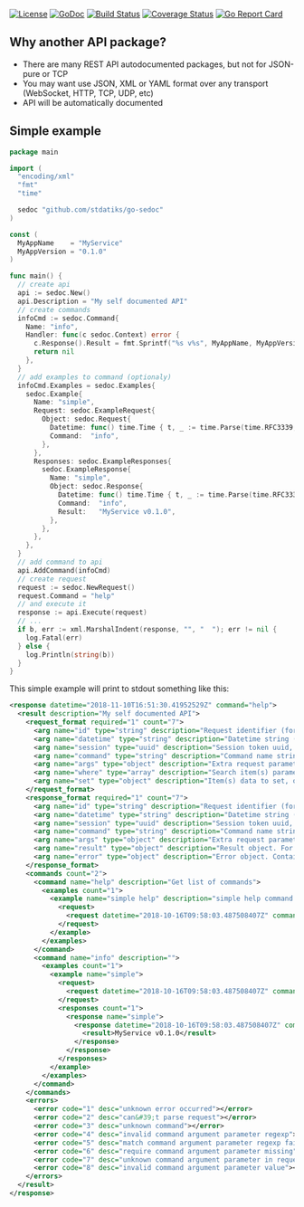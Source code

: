 [![License][lic-img]][lic] [![GoDoc][doc-img]][doc] [![Build Status][ci-img]][ci] [![Coverage Status][cov-img]][cov] [![Go Report Card][report-img]][report]

## Why another API package?

* There are many REST API autodocumented packages, but not for JSON-pure or TCP
* You may want use JSON, XML or YAML format over any transport (WebSocket, HTTP, TCP, UDP, etc)
* API will be automatically documented

## Simple example

```go
package main

import (
  "encoding/xml"
  "fmt"
  "time"

  sedoc "github.com/stdatiks/go-sedoc"
)

const (
  MyAppName    = "MyService"
  MyAppVersion = "0.1.0"
)

func main() {
  // create api
  api := sedoc.New()
  api.Description = "My self documented API"
  // create commands
  infoCmd := sedoc.Command{
    Name: "info",
    Handler: func(c sedoc.Context) error {
      c.Response().Result = fmt.Sprintf("%s v%s", MyAppName, MyAppVersion)
      return nil
    },
  }
  // add examples to command (optionaly)
  infoCmd.Examples = sedoc.Examples{
    sedoc.Example{
      Name: "simple",
      Request: sedoc.ExampleRequest{
        Object: sedoc.Request{
          Datetime: func() time.Time { t, _ := time.Parse(time.RFC3339, "2018-10-16T09:58:03.487508407Z"); return t }(),
          Command:  "info",
        },
      },
      Responses: sedoc.ExampleResponses{
        sedoc.ExampleResponse{
          Name: "simple",
          Object: sedoc.Response{
            Datetime: func() time.Time { t, _ := time.Parse(time.RFC3339, "2018-10-16T09:58:03.487508407Z"); return t }(),
            Command:  "info",
            Result:   "MyService v0.1.0",
          },
        },
      },
    },
  }
  // add command to api
  api.AddCommand(infoCmd)
  // create request
  request := sedoc.NewRequest()
  request.Command = "help"
  // and execute it
  response := api.Execute(request)
  // ...
  if b, err := xml.MarshalIndent(response, "", "  "); err != nil {
    log.Fatal(err)
  } else {
    log.Println(string(b))
  }
}
```

This simple example will print to stdout something like this:
```xml
<response datetime="2018-11-10T16:51:30.41952529Z" command="help">
  <result description="My self documented API">
    <request_format required="1" count="7">
      <arg name="id" type="string" description="Request identifier (for debugging)"></arg>
      <arg name="datetime" type="string" description="Datetime string (ISO 8601)"></arg>
      <arg name="session" type="uuid" description="Session token uuid, formatted like &#34;01234567-89ab-cdef-0123-456789abcdef&#34;"></arg>
      <arg name="command" type="string" description="Command name string" required="true"></arg>
      <arg name="args" type="object" description="Extra request parameters, one-level object"></arg>
      <arg name="where" type="array" description="Search item(s) parameters, simple Array of one-level objects"></arg>
      <arg name="set" type="object" description="Item(s) data to set, one-level object"></arg>
    </request_format>
    <response_format required="1" count="7">
      <arg name="id" type="string" description="Request identifier (for debugging)"></arg>
      <arg name="datetime" type="string" description="Datetime string (ISO 8601)"></arg>
      <arg name="session" type="uuid" description="Session token uuid, formatted like &#34;01234567-89ab-cdef-0123-456789abcdef&#34;"></arg>
      <arg name="command" type="string" description="Command name string" required="true"></arg>
      <arg name="args" type="object" description="Extra request parameters, one-level object"></arg>
      <arg name="result" type="object" description="Result object. For XML maybe used another name"></arg>
      <arg name="error" type="object" description="Error object. Contains `code` and `desc` fields"></arg>
    </response_format>
    <commands count="2">
      <command name="help" description="Get list of commands">
        <examples count="1">
          <example name="simple help" description="simple help command usage example">
            <request>
              <request datetime="2018-10-16T09:58:03.487508407Z" command="help"></request>
            </request>
          </example>
        </examples>
      </command>
      <command name="info" description="">
        <examples count="1">
          <example name="simple">
            <request>
              <request datetime="2018-10-16T09:58:03.487508407Z" command="info"></request>
            </request>
            <responses count="1">
              <response name="simple">
                <response datetime="2018-10-16T09:58:03.487508407Z" command="info">
                  <result>MyService v0.1.0</result>
                </response>
              </response>
            </responses>
          </example>
        </examples>
      </command>
    </commands>
    <errors>
      <error code="1" desc="unknown error occurred"></error>
      <error code="2" desc="can&#39;t parse request"></error>
      <error code="3" desc="unknown command"></error>
      <error code="4" desc="invalid command argument parameter regexp"></error>
      <error code="5" desc="match command argument parameter regexp fails"></error>
      <error code="6" desc="require command argument parameter missing"></error>
      <error code="7" desc="unknown command argument parameter in request"></error>
      <error code="8" desc="invalid command argument parameter value"></error>
    </errors>
  </result>
</response>
```

[doc-img]: https://img.shields.io/badge/go-documentation-blue.svg?style=flat-square
[doc]: https://godoc.org/github.com/stdatiks/go-sedoc
[ci-img]: https://img.shields.io/travis/com/stdatiks/go-sedoc.svg?style=flat-square
[ci]: https://travis-ci.com/stdatiks/go-sedoc
[cov-img]: https://img.shields.io/codecov/c/github/stdatiks/go-sedoc.svg?style=flat-square
[cov]: https://codecov.io/gh/stdatiks/go-sedoc
[report-img]: https://goreportcard.com/badge/github.com/stdatiks/go-sedoc?style=flat-square
[report]: https://goreportcard.com/report/stdatiks/go-sedoc
[lic-img]: https://img.shields.io/badge/License-MIT-blue.svg?style=flat-square
[lic]: https://opensource.org/licenses/MIT
